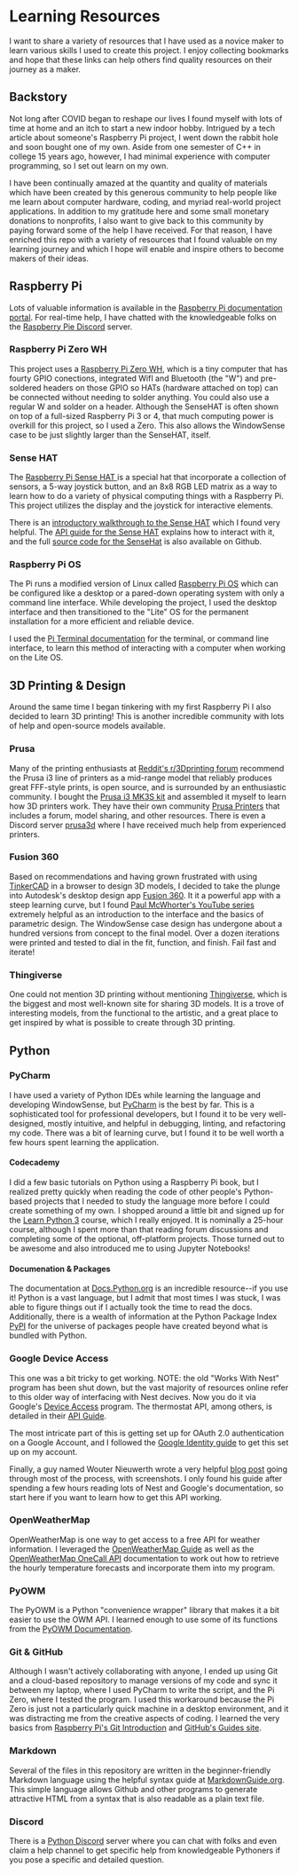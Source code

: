 # Learning Resources

I want to share a variety of resources that I have used as a novice 
maker to learn various skills I used to create this project.  I enjoy collecting 
bookmarks and hope that these links can help others find quality resources on 
their journey as a maker.

## Backstory

Not long after COVID began to reshape our lives I found myself with lots of time at home 
and an itch to start a new indoor hobby.  Intrigued by a tech article about someone's 
Raspberry Pi project, I went down the rabbit hole and soon bought one of my own.  Aside from
one semester of C++ in college 15 years ago, however, I had minimal experience with computer programming, 
so I set out learn on my own.  

I have been continually amazed at the quantity and quality 
of materials which have been created by this generous community to help people like me 
learn about computer hardware, coding, and myriad real-world project applications.  In addition
to my gratitude here and some small monetary donations to nonprofits, I also 
want to give back to this community by paying forward some of the help
I have received.  For that reason, I have enriched this repo with a variety of
resources that I found valuable on my learning journey and which I hope
will enable and inspire others to become makers of their ideas.


## Raspberry Pi

Lots of valuable information is available in the [Raspberry Pi documentation portal](https://www.raspberrypi.org/documentation/).
For real-time help, I have chatted with the knowledgeable folks on the [Raspberry Pie Discord](https://discord.gg/HYpS9NC) server.

### Raspberry Pi Zero WH
This project uses a [Raspberry Pi Zero WH](https://www.raspberrypi.org/products/raspberry-pi-zero-w/), which is a tiny computer that has
fourty GPIO conections, integrated WifI and Bluetooth (the "W") and pre-soldered headers 
on those GPIO so HATs (hardware attached on top) can be connected without needing to 
solder anything.  You could also use a regular W and solder on a header.  Although the SenseHAT is often
shown on top of a full-sized Raspberry Pi 3 or 4, that much computing power is overkill for this
project, so I used a Zero.  This also allows the WindowSense case to be just slightly larger than the SenseHAT, itself.

### Sense HAT
The [Raspberry Pi Sense HAT ](https://www.raspberrypi.org/products/sense-hat/) is a special hat that 
incorporate a collection of sensors, a 5-way joystick button, and an 8x8 RGB LED matrix as a way to learn how to do a variety of 
physical computing things with a Raspberry Pi.  This project utilizes the display and the joystick for interactive elements.

There is an [introductory walkthrough to the Sense HAT](https://projects.raspberrypi.org/en/projects/getting-started-with-the-sense-hat) which I found very helpful.
The [API guide for the Sense HAT](https://pythonhosted.org/sense-hat/api/) explains how to interact with it, and the full [source code for the SenseHat](https://github.com/astro-pi/python-sense-hat) is also available on Github.

### Raspberry Pi OS
The Pi runs a modified version of Linux called [Raspberry Pi OS](https://www.raspberrypi.org/software/operating-systems/#raspberry-pi-os-32-bit) 
which can be configured like a desktop or a pared-down operating system with only a command line interface.
While developing the project, I used the desktop interface and then transitioned to the "Lite" OS 
for the permanent installation for a more efficient and reliable device.

I used the [Pi Terminal documentation](https://www.raspberrypi.org/documentation/usage/terminal/) 
for the terminal, or command line interface, to learn this method of 
interacting with a computer when working on the Lite OS.

## 3D Printing & Design

Around the same time I began tinkering with my first Raspberry Pi I also decided 
to learn 3D printing!  This is another incredible community with lots of help
and open-source models available.

### Prusa
Many of the printing enthusiasts at [Reddit's r/3Dprinting forum](https://www.reddit.com/r/3Dprinting/)
recommend the Prusa i3 line of printers as a mid-range model that reliably produces great FFF-style prints, is open source, 
and is surrounded by an enthusiastic community.  I bought the [Prusa i3 MK3S kit](https://shop.prusa3d.com/en/3d-printers/180-original-prusa-i3-mk3s-kit.html)
and assembled it myself to learn how 3D printers work.  They have their own community [Prusa Printers](https://www.prusaprinters.org) that includes a forum, model sharing, 
and other resources.  There is even a Discord server [prusa3d](https://discord.gg/cjk3FuJ) where I 
have received much help from experienced printers.

### Fusion 360
Based on recommendations and having grown frustrated with using [TinkerCAD](https://www.tinkercad.com) 
in a browser to design 3D models, I decided to take the plunge into Autodesk's desktop design app [Fusion 360](https://www.autodesk.com/products/fusion-360/overview).
It it a powerful app with a steep learning curve, but I found [Paul McWhorter's YouTube series](https://www.youtube.com/watch?v=y5tp4QXciK4) extremely helpful as an introduction
to the interface and the basics of parametric design.  The WindowSense case design has undergone about a hundred versions
from concept to the final model.  Over a dozen iterations were printed and tested to dial in the fit, function, and finish.  Fail fast and iterate!

### Thingiverse
One could not mention 3D printing without mentioning [Thingiverse](https://www.thingiverse.com), which is the biggest and most well-known
site for sharing 3D models.  It is a trove of interesting models, from the functional to the artistic, and 
a great place to get inspired by what is possible to create through 3D printing.

## Python

### PyCharm
I have used a variety of Python IDEs while learning the language and developing WindowSense, but [PyCharm](https://www.jetbrains.com/pycharm/)
is the best by far.  This is a sophisticated tool for professional developers, but I found it to
be very well-designed, mostly intuitive, and helpful in debugging, linting, and refactoring my code.  There was a bit of learning curve, 
but I found it to be well worth a few hours spent learning the application.

#### Codecademy
I did a few basic tutorials on Python using a Raspberry Pi book, but I realized pretty quickly when reading
the code of other people's Python-based projects that I needed to study the language more before I could create something of my own.
I shopped around a little bit and signed up for the [Learn Python 3](https://www.codecademy.com/learn/learn-python-3) course, which I really enjoyed.
It is nominally a 25-hour course, although I spent more than that reading forum discussions and 
completing some of the optional, off-platform projects.  Those turned out to be awesome and also introduced me to using Jupyter Notebooks!

#### Documenation & Packages
The documentation at [Docs.Python.org](https://docs.python.org/3/) is an incredible resource--if you use it!  Python is 
a vast language, but I admit that most times I was stuck, I was able to figure things out if I actually took the time to read the docs.
Additionally, there is a wealth of information at the Python Package Index [PyPI](https://pypi.org) for the universe of packages people have
created beyond what is bundled with Python.  

### Google Device Access
This one was a bit tricky to get working.  NOTE: the old "Works With Nest" program has been shut down, but the
vast majority of resources online refer to this older way of interfacing with Nest decives.
Now you do it via Google's [Device Access](https://developers.google.com/nest/device-access) program.  The thermostat API, among others, is detailed in their [API Guide](https://developers.google.com/nest/device-access/api/thermostat).

The most intricate part of this is getting set up for OAuth 2.0 authentication on a Google Account, and I followed the [Google Identity guide](https://developers.google.com/identity/protocols/oauth2#scope-response) to get this set up on my account.

Finally, a guy named Wouter Nieuwerth wrote a very helpful [blog post](https://www.wouternieuwerth.nl/controlling-a-google-nest-thermostat-with-python/?unapproved=1464&moderation-hash=a3069d21e5d5616cdf1a016876eba7b7#comment-1464)
going through most of the process, with screenshots.  I only found his guide after spending a few hours reading lots of Nest and Google's documentation,
so start here if you want to learn how to get this API working.  

### OpenWeatherMap
OpenWeatherMap is one way to get access to a free API for weather information. 
I leveraged the [OpenWeatherMap Guide](https://openweathermap.org/guide) as well as the 
[OpenWeatherMap OneCall API](https://openweathermap.org/api/one-call-api) documentation to work out
how to retrieve the hourly temperature forecasts and incorporate them into my program.

### PyOWM
The PyOWM is a Python "convenience wrapper" library that makes it a bit easier to
use the OWM API.  I learned enough to use some of its functions from the 
[PyOWM Documentation](https://buildmedia.readthedocs.org/media/pdf/pyowm/latest/pyowm.pdf).

### Git & GitHub
Although I wasn't actively collaborating with anyone, I ended up using Git and a cloud-based repository to 
manage versions of my code and sync it between my laptop, where I used PyCharm to write the script, and 
the Pi Zero, where I tested the program.  I used this workaround because the Pi Zero is just not a particularly 
quick machine in a desktop environment, and it was distracting me from the creative aspects of coding. 
I learned the very basics from [Raspberry Pi's Git Introduction](https://projects.raspberrypi.org/en/projects/getting-started-with-git) and [GitHub's Guides site](https://guides.github.com/introduction/git-handbook/).

### Markdown
Several of the files in this repository are written in the beginner-friendly 
Markdown language using the helpful syntax guide at 
[MarkdownGuide.org](https://www.markdownguide.org/basic-syntax/).  
This simple language allows Github and other programs to generate attractive 
HTML from a syntax that is also readable as a plain text file.

### Discord
There is a [Python Discord](https://discord.gg/python) server where you can chat with folks and even claim a help channel to get
specific help from knowledgeable Pythoners if you pose a specific and detailed question.  